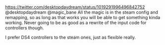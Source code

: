 https://twitter.com/desktopdaydream/status/1019291996496842752 @desktopdaydream @magic_bane All the magic is in the steam config and remapping, so as long as that works you will be able to get something kinda working. Never going to be as good as a rewrite of the input code for controllers though.

I prefer DS4 controllers to the steam ones, just as flexible really.